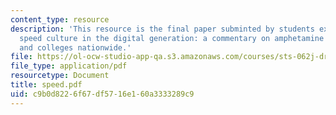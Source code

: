 ```yaml
---
content_type: resource
description: 'This resource is the final paper subminted by students explaining about
  speed culture in the digital generation: a commentary on amphetamine use at MIT
  and colleges nationwide.'
file: https://ol-ocw-studio-app-qa.s3.amazonaws.com/courses/sts-062j-drugs-politics-and-culture-spring-2006/c9b0d8226f67df5716e160a3333289c9_speed.pdf
file_type: application/pdf
resourcetype: Document
title: speed.pdf
uid: c9b0d822-6f67-df57-16e1-60a3333289c9
---
```


